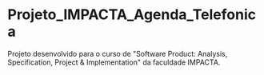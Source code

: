 # Projeto_IMPACTA_Agenda_Telefonica
Projeto desenvolvido para o curso de "Software Product: Analysis, Specification, Project &amp; Implementation" da faculdade IMPACTA.
